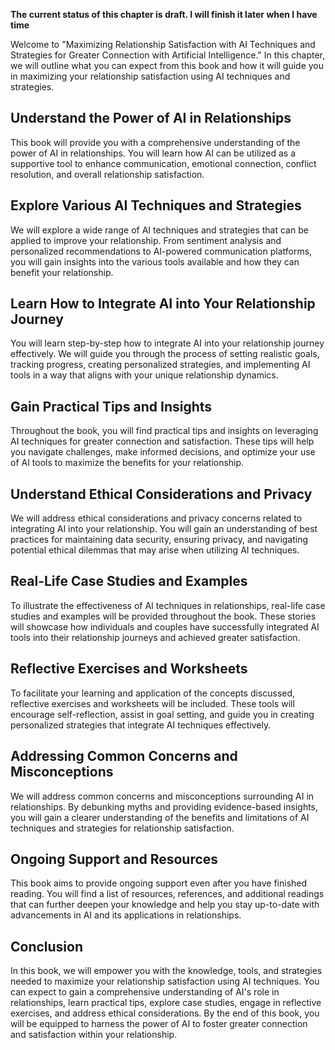 **The current status of this chapter is draft. I will finish it later when I have time**

Welcome to "Maximizing Relationship Satisfaction with AI Techniques and Strategies for Greater Connection with Artificial Intelligence." In this chapter, we will outline what you can expect from this book and how it will guide you in maximizing your relationship satisfaction using AI techniques and strategies.

Understand the Power of AI in Relationships
-------------------------------------------

This book will provide you with a comprehensive understanding of the power of AI in relationships. You will learn how AI can be utilized as a supportive tool to enhance communication, emotional connection, conflict resolution, and overall relationship satisfaction.

Explore Various AI Techniques and Strategies
--------------------------------------------

We will explore a wide range of AI techniques and strategies that can be applied to improve your relationship. From sentiment analysis and personalized recommendations to AI-powered communication platforms, you will gain insights into the various tools available and how they can benefit your relationship.

Learn How to Integrate AI into Your Relationship Journey
--------------------------------------------------------

You will learn step-by-step how to integrate AI into your relationship journey effectively. We will guide you through the process of setting realistic goals, tracking progress, creating personalized strategies, and implementing AI tools in a way that aligns with your unique relationship dynamics.

Gain Practical Tips and Insights
--------------------------------

Throughout the book, you will find practical tips and insights on leveraging AI techniques for greater connection and satisfaction. These tips will help you navigate challenges, make informed decisions, and optimize your use of AI tools to maximize the benefits for your relationship.

Understand Ethical Considerations and Privacy
---------------------------------------------

We will address ethical considerations and privacy concerns related to integrating AI into your relationship. You will gain an understanding of best practices for maintaining data security, ensuring privacy, and navigating potential ethical dilemmas that may arise when utilizing AI techniques.

Real-Life Case Studies and Examples
-----------------------------------

To illustrate the effectiveness of AI techniques in relationships, real-life case studies and examples will be provided throughout the book. These stories will showcase how individuals and couples have successfully integrated AI tools into their relationship journeys and achieved greater satisfaction.

Reflective Exercises and Worksheets
-----------------------------------

To facilitate your learning and application of the concepts discussed, reflective exercises and worksheets will be included. These tools will encourage self-reflection, assist in goal setting, and guide you in creating personalized strategies that integrate AI techniques effectively.

Addressing Common Concerns and Misconceptions
---------------------------------------------

We will address common concerns and misconceptions surrounding AI in relationships. By debunking myths and providing evidence-based insights, you will gain a clearer understanding of the benefits and limitations of AI techniques and strategies for relationship satisfaction.

Ongoing Support and Resources
-----------------------------

This book aims to provide ongoing support even after you have finished reading. You will find a list of resources, references, and additional readings that can further deepen your knowledge and help you stay up-to-date with advancements in AI and its applications in relationships.

Conclusion
----------

In this book, we will empower you with the knowledge, tools, and strategies needed to maximize your relationship satisfaction using AI techniques. You can expect to gain a comprehensive understanding of AI's role in relationships, learn practical tips, explore case studies, engage in reflective exercises, and address ethical considerations. By the end of this book, you will be equipped to harness the power of AI to foster greater connection and satisfaction within your relationship.
